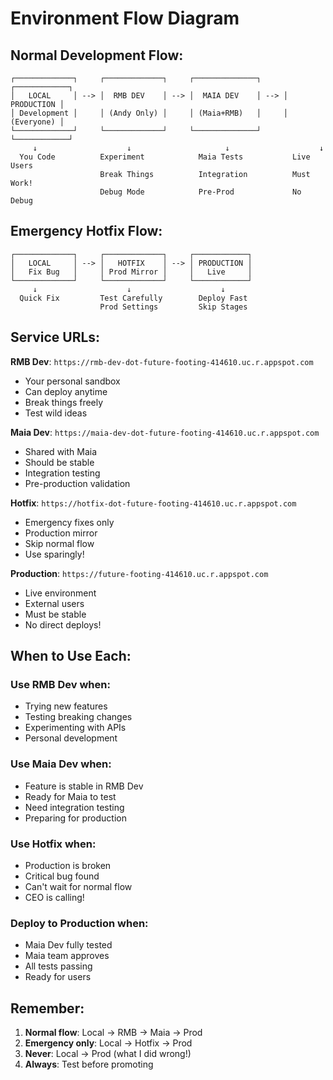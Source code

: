 # Environment Flow Diagram

## Normal Development Flow:
```
┌─────────────┐     ┌─────────────┐     ┌──────────────┐     ┌────────────┐
│   LOCAL     │ --> │  RMB DEV    │ --> │  MAIA DEV    │ --> │ PRODUCTION │
│ Development │     │ (Andy Only) │     │ (Maia+RMB)   │     │ (Everyone) │
└─────────────┘     └─────────────┘     └──────────────┘     └────────────┘
     ↓                    ↓                     ↓                    ↓
  You Code          Experiment            Maia Tests           Live Users
                    Break Things          Integration          Must Work!
                    Debug Mode            Pre-Prod             No Debug
```

## Emergency Hotfix Flow:
```
┌─────────────┐     ┌─────────────┐     ┌────────────┐
│   LOCAL     │ --> │   HOTFIX    │ --> │ PRODUCTION │
│   Fix Bug   │     │ Prod Mirror │     │   Live     │
└─────────────┘     └─────────────┘     └────────────┘
     ↓                    ↓                    ↓
  Quick Fix         Test Carefully        Deploy Fast
                    Prod Settings         Skip Stages
```

## Service URLs:

**RMB Dev**: `https://rmb-dev-dot-future-footing-414610.uc.r.appspot.com`
- Your personal sandbox
- Can deploy anytime
- Break things freely
- Test wild ideas

**Maia Dev**: `https://maia-dev-dot-future-footing-414610.uc.r.appspot.com`
- Shared with Maia
- Should be stable
- Integration testing
- Pre-production validation

**Hotfix**: `https://hotfix-dot-future-footing-414610.uc.r.appspot.com`
- Emergency fixes only
- Production mirror
- Skip normal flow
- Use sparingly!

**Production**: `https://future-footing-414610.uc.r.appspot.com`
- Live environment
- External users
- Must be stable
- No direct deploys!

## When to Use Each:

### Use RMB Dev when:
- Trying new features
- Testing breaking changes
- Experimenting with APIs
- Personal development

### Use Maia Dev when:
- Feature is stable in RMB Dev
- Ready for Maia to test
- Need integration testing
- Preparing for production

### Use Hotfix when:
- Production is broken
- Critical bug found
- Can't wait for normal flow
- CEO is calling!

### Deploy to Production when:
- Maia Dev fully tested
- Maia team approves
- All tests passing
- Ready for users

## Remember:
1. **Normal flow**: Local → RMB → Maia → Prod
2. **Emergency only**: Local → Hotfix → Prod
3. **Never**: Local → Prod (what I did wrong!)
4. **Always**: Test before promoting